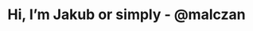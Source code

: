# Hi, I’m Jakub or simply - @malczan

<!---
malczan/malczan is a ✨ special ✨ repository because its `README.md` (this file) appears on your GitHub profile.
You can click the Preview link to take a look at your changes.
--->
